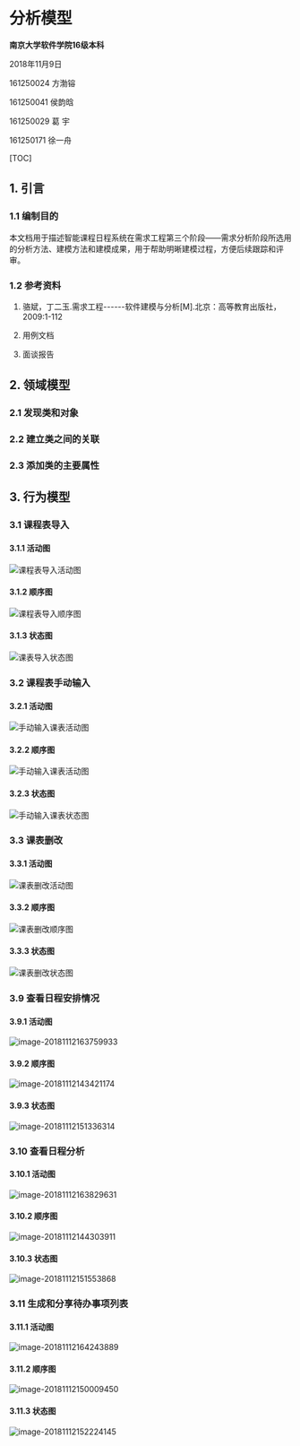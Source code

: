 # 分析模型



**南京大学软件学院16级本科**

2018年11月9日



161250024 方渤镕

161250041 侯韵晗

161250029 葛    宇

161250171 徐一舟

[TOC]

## 1. 引言

### 1.1 编制目的

​	本文档用于描述智能课程日程系统在需求工程第三个阶段——需求分析阶段所选用的分析方法、建模方法和建模成果，用于帮助明晰建模过程，方便后续跟踪和评审。

### 1.2 参考资料

1. 骆斌，丁二玉.需求工程------软件建模与分析[M].北京：高等教育出版社，2009:1-112

2. 用例文档

3. 面谈报告

## 2. 领域模型

### 2.1 发现类和对象

### 2.2 建立类之间的关联

### 2.3 添加类的主要属性

## 3. 行为模型

### 3.1 课程表导入

#### 3.1.1 活动图
![课程表导入活动图](./课程表导入活动图.png)

#### 3.1.2 顺序图
![课程表导入顺序图](./课程表导入顺序图.png)

#### 3.1.3 状态图
![课表导入状态图](./课表导入状态图.png)



### 3.2 课程表手动输入

#### 3.2.1 活动图
![手动输入课表活动图](./手动输入课表活动图.png)

#### 3.2.2 顺序图

![手动输入课表活动图](./手动输入课表活动图.png)

#### 3.2.3 状态图
![手动输入课表状态图](./手动输入课表状态图.png)

### 3.3 课表删改

#### 3.3.1 活动图
![课表删改活动图](./课表删改活动图.png)

#### 3.3.2 顺序图
![课表删改顺序图](./课表删改顺序图.png)

#### 3.3.3 状态图
![课表删改状态图](./课表删改状态图.png)


### 3.9 查看日程安排情况

#### 3.9.1 活动图

![image-20181112163759933](分析模型.assets/image-20181112163759933.png)

#### 3.9.2 顺序图

![image-20181112143421174](%E5%88%86%E6%9E%90%E6%A8%A1%E5%9E%8B.assets/image-20181112143421174.png)

#### 3.9.3 状态图

![image-20181112151336314](%E5%88%86%E6%9E%90%E6%A8%A1%E5%9E%8B.assets/image-20181112151336314.png)

### 3.10 查看日程分析

#### 3.10.1 活动图

![image-20181112163829631](分析模型.assets/image-20181112163829631.png)

#### 3.10.2 顺序图

![image-20181112144303911](%E5%88%86%E6%9E%90%E6%A8%A1%E5%9E%8B.assets/image-20181112144303911.png)

#### 3.10.3 状态图

![image-20181112151553868](%E5%88%86%E6%9E%90%E6%A8%A1%E5%9E%8B.assets/image-20181112151553868.png)

### 3.11 生成和分享待办事项列表

#### 3.11.1 活动图

![image-20181112164243889](分析模型.assets/image-20181112164243889.png)

#### 3.11.2 顺序图

![image-20181112150009450](%E5%88%86%E6%9E%90%E6%A8%A1%E5%9E%8B.assets/image-20181112150009450.png)

#### 3.11.3 状态图

![image-20181112152224145](%E5%88%86%E6%9E%90%E6%A8%A1%E5%9E%8B.assets/image-20181112152224145.png)